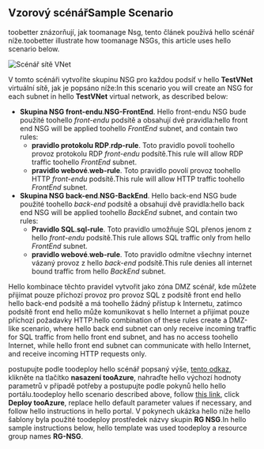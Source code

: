 ## <a name="sample-scenario"></a><span data-ttu-id="9721b-101">Vzorový scénář</span><span class="sxs-lookup"><span data-stu-id="9721b-101">Sample Scenario</span></span>
<span data-ttu-id="9721b-102">toobetter znázorňují, jak toomanage Nsg, tento článek používá hello scénář níže.</span><span class="sxs-lookup"><span data-stu-id="9721b-102">toobetter illustrate how toomanage NSGs, this article uses hello scenario below.</span></span>

![Scénář sítě VNet](./media/virtual-networks-create-nsg-scenario-include/figure1.png)

<span data-ttu-id="9721b-104">V tomto scénáři vytvoříte skupinu NSG pro každou podsíť v hello **TestVNet** virtuální sítě, jak je popsáno níže:</span><span class="sxs-lookup"><span data-stu-id="9721b-104">In this scenario you will create an NSG for each subnet in hello **TestVNet** virtual network, as described below:</span></span> 

* <span data-ttu-id="9721b-105">**Skupina NSG front-endu**.</span><span class="sxs-lookup"><span data-stu-id="9721b-105">**NSG-FrontEnd**.</span></span> <span data-ttu-id="9721b-106">Hello front-endu NSG bude použité toohello *front-endu* podsítě a obsahují dvě pravidla:</span><span class="sxs-lookup"><span data-stu-id="9721b-106">hello front end NSG will be applied toohello *FrontEnd* subnet, and contain two rules:</span></span>    
  * <span data-ttu-id="9721b-107">**pravidlo protokolu RDP**.</span><span class="sxs-lookup"><span data-stu-id="9721b-107">**rdp-rule**.</span></span> <span data-ttu-id="9721b-108">Toto pravidlo povolí toohello provoz protokolu RDP *front-endu* podsítě.</span><span class="sxs-lookup"><span data-stu-id="9721b-108">This rule will allow RDP traffic toohello *FrontEnd* subnet.</span></span>
  * <span data-ttu-id="9721b-109">**pravidlo webové**.</span><span class="sxs-lookup"><span data-stu-id="9721b-109">**web-rule**.</span></span> <span data-ttu-id="9721b-110">Toto pravidlo povolí provoz toohello HTTP *front-endu* podsítě.</span><span class="sxs-lookup"><span data-stu-id="9721b-110">This rule will allow HTTP traffic toohello *FrontEnd* subnet.</span></span>
* <span data-ttu-id="9721b-111">**Skupina NSG back-end**.</span><span class="sxs-lookup"><span data-stu-id="9721b-111">**NSG-BackEnd**.</span></span> <span data-ttu-id="9721b-112">Hello back-end NSG bude použité toohello *back-end* podsítě a obsahují dvě pravidla:</span><span class="sxs-lookup"><span data-stu-id="9721b-112">hello back end NSG will be applied toohello *BackEnd* subnet, and contain two rules:</span></span>    
  * <span data-ttu-id="9721b-113">**Pravidlo SQL**.</span><span class="sxs-lookup"><span data-stu-id="9721b-113">**sql-rule**.</span></span> <span data-ttu-id="9721b-114">Toto pravidlo umožňuje SQL přenos jenom z hello *front-endu* podsítě.</span><span class="sxs-lookup"><span data-stu-id="9721b-114">This rule allows SQL traffic only from hello *FrontEnd* subnet.</span></span>
  * <span data-ttu-id="9721b-115">**pravidlo webové**.</span><span class="sxs-lookup"><span data-stu-id="9721b-115">**web-rule**.</span></span> <span data-ttu-id="9721b-116">Toto pravidlo odmítne všechny internet vázaný provoz z hello *back-end* podsítě.</span><span class="sxs-lookup"><span data-stu-id="9721b-116">This rule denies all internet bound traffic from hello *BackEnd* subnet.</span></span>

<span data-ttu-id="9721b-117">Hello kombinace těchto pravidel vytvořit jako zóna DMZ scénář, kde můžete přijímat pouze příchozí provoz pro provoz SQL z podsítě front end hello hello back-end podsítě a má toohello žádný přístup k Internetu, zatímco podsítě front end hello může komunikovat s hello Internet a přijímat pouze příchozí požadavky HTTP.</span><span class="sxs-lookup"><span data-stu-id="9721b-117">hello combination of these rules create a DMZ-like scenario, where hello back end subnet can only receive incoming traffic for SQL traffic from hello front end subnet, and has no access toohello Internet, while hello front end subnet can communicate with hello Internet, and receive incoming HTTP requests only.</span></span>

<span data-ttu-id="9721b-118">postupujte podle toodeploy hello scénář popsaný výše, [tento odkaz](http://github.com/telmosampaio/azure-templates/tree/master/201-IaaS-WebFrontEnd-SQLBackEnd-NSG), klikněte na tlačítko **nasazení tooAzure**, nahraďte hello výchozí hodnoty parametrů v případě potřeby a postupujte podle pokynů hello hello portálu.</span><span class="sxs-lookup"><span data-stu-id="9721b-118">toodeploy hello scenario described above, follow [this link](http://github.com/telmosampaio/azure-templates/tree/master/201-IaaS-WebFrontEnd-SQLBackEnd-NSG), click **Deploy tooAzure**, replace hello default parameter values if necessary, and follow hello instructions in hello portal.</span></span> <span data-ttu-id="9721b-119">V pokynech ukázka hello níže hello šablony byla použité toodeploy prostředek názvy skupin **RG NSG**.</span><span class="sxs-lookup"><span data-stu-id="9721b-119">In hello sample instructions below, hello template was used toodeploy a resource group names **RG-NSG**.</span></span> 

